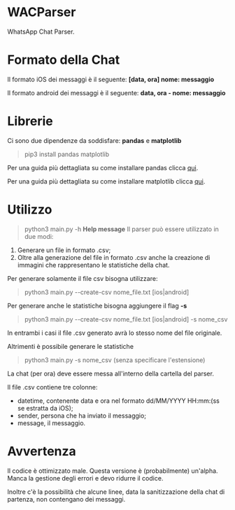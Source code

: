 # WACParser

WhatsApp Chat Parser.

# Formato della Chat
Il formato iOS dei messaggi è il seguente:
**[data, ora] nome: messaggio**

Il formato android dei messaggi è il seguente:
**data, ora - nome: messaggio**

# Librerie
Ci sono due dipendenze da soddisfare: **pandas** e **matplotlib**
> pip3 install pandas matplotlib

Per una guida più dettagliata su come installare pandas clicca [qui](https://pandas.pydata.org/pandas-docs/stable/getting_started/install.html).

Per una guida più dettagliata su come installare matplotlib clicca [qui](https://matplotlib.org/users/installing.html).

# Utilizzo
> python3 main.py -h **Help message**
Il parser può essere utilizzato in due modi:
1. Generare un file in formato .csv;
2. Oltre alla generazione del file in formato .csv anche la creazione di immagini che rappresentano le statistiche della chat.

Per generare solamente il file csv bisogna utilizzare:
> python3 main.py --create-csv nome_file.txt [ios|android]

Per generare anche le statistiche bisogna aggiungere il flag **-s**
> python3 main.py --create-csv nome_file.txt [ios|android] -s nome_csv

In entrambi i casi il file .csv generato avrà lo stesso nome del file originale.

Altrimenti è possibile generare le statistiche
> python3 main.py -s nome_csv (senza specificare l'estensione)

La chat (per ora) deve essere messa all'interno della cartella del parser.

Il file .csv contiene tre colonne:
- datetime, contenente data e ora nel formato dd/MM/YYYY HH:mm:(ss se estratta da iOS);
- sender, persona che ha inviato il messaggio;
- message, il messaggio.

# Avvertenza
Il codice è ottimizzato male.
Questa versione è (probabilmente) un'alpha. Manca la gestione degli errori e devo ridurre il codice.

Inoltre c'è la possibilità che alcune linee, data la sanitizzazione della chat di partenza, non contengano dei messaggi.
